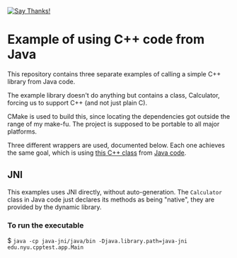 [![Say Thanks!](https://img.shields.io/badge/Say%20Thanks-!-1EAEDB.svg)](https://saythanks.io/to/remram44)

Example of using C++ code from Java
===================================

This repository contains three separate examples of calling a simple C++ library from Java code.

The example library doesn't do anything but contains a class, Calculator, forcing us to support C++ (and not just plain C).

CMake is used to build this, since locating the dependencies got outside the range of my make-fu. The project is supposed to be portable to all major platforms.

Three different wrappers are used, documented below. Each one achieves the same goal, which is using [this C++ class](cpplib/src/Calculator.cpp) from [Java code](java-jni/java/src/edu/nyu/cpptest/app/Main.java).

JNI
---

This examples uses JNI directly, without auto-generation. The `Calculator` class in Java code just declares its methods as being "native", they are provided by the dynamic library.

### To run the executable

$ `java -cp java-jni/java/bin -Djava.library.path=java-jni edu.nyu.cpptest.app.Main`